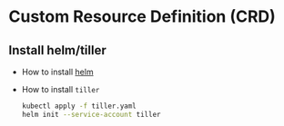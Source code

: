 # Custom Resource Definition (CRD)

## Install helm/tiller

* How to install [helm](https://docs.helm.sh/using_helm/)
* How to install `tiller`

  ```sh
  kubectl apply -f tiller.yaml
  helm init --service-account tiller
  ```
